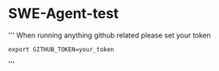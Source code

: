 # SWE-Agent-test

'''
    When running anything github related please set your token

    export GITHUB_TOKEN=your_token
'''